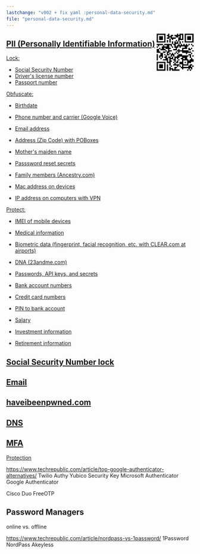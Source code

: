 ```yaml
---
lastchange: "v002 + fix yaml :personal-data-security.md"
file: "personal-data-security.md"
---
```


<a target="_blank" href="https://bomonike.github.io/personal-data-security"><img align="right" width="100" height="100" alt="personal-data-security.png" src="https://github.com/bomonike/bomonike.github.io/blob/master/images/personal-data-security.png?raw=true" />

## PII (Personally Identifiable Information)

Lock:
   * Social Security Number
   * Driver's license number
   * Passport number

Obfuscate:
   * Birthdate
   * Phone number and carrier (Google Voice)
   * Email address
   * Address (Zip Code) with POBoxes

   * Mother's maiden name
   * Passsword reset secrets
   * Family members (Ancestry.com)

   * Mac address on devices
   * IP address on computers with VPN

Protect:
   * IMEI of mobile devices

   * Medical information
   * Biometric data (fingerprint, facial recognition, etc. with CLEAR.com at airports)
   * DNA (23andme.com)

   * Passwords, API keys, and secrets

   * Bank account numbers
   * Credit card numbers
   * PIN to bank account

   * Salary
   * Investment information
   * Retirement information

## Social Security Number lock

## Email

## haveibeenpwned.com

## DNS

## MFA

Protection

https://www.techrepublic.com/article/top-google-authenticator-alternatives/
Twilio Authy
Yubico Security Key
Microsoft Authenticator
Google Authenticator

Cisco Duo
FreeOTP

## Password Managers

online vs. offline

https://www.techrepublic.com/article/nordpass-vs-1password/
1Password
NordPass
Akeyless



